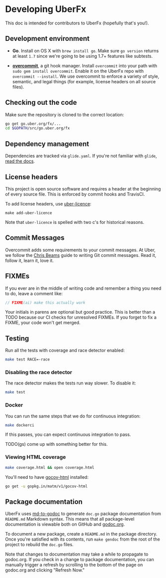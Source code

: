 # Developing UberFx

This doc is intended for contributors to UberFx (hopefully that's you!).

## Development environment

* **Go**. Install on OS X with `brew install go`. Make sure `go version` returns at
  least `1.7` since we're going to be using 1.7+ features like subtests.

* **[overcommit](https://github.com/brigade/overcommit)**, a git hook manager.
  Install `overcommit` into your path with `sudo gem install overcommit`.
  Enable it on the UberFx repo with `overcommit --install`.
  We use overcommit to enforce a variety of style, semantic, and legal things
  (for example, license headers on all source files).

## Checking out the code

Make sure the repository is cloned to the correct location:

```bash
go get go.uber.org/fx/...
cd $GOPATH/src/go.uber.org/fx
```

## Dependency management

Dependencies are tracked via `glide.yaml`. If you're not familiar with `glide`,
[read the docs](https://github.com/Masterminds/glide#usage).

## License headers

This project is open source software and requires a header at the beginning of
every source file. This is enforced by commit hooks and TravisCI.

To add license headers, use
[uber-licence](https://github.com/uber/uber-licence):

```lang=bash
make add-uber-licence
```
Note that `uber-licence` is spelled with two c's for historical reasons.

## Commit Messages

Overcommit adds some requirements to your commit messages. At Uber, we follow the
[Chris Beams](http://chris.beams.io/posts/git-commit/) guide to writing Git
commit messages. Read it, follow it, learn it, love it.

## FIXMEs

If you ever are in the middle of writing code and remember a thing you need to
do, leave a comment like:

```go
// FIXME(ai) make this actually work
```

Your initials in parens are optional but good practice. This is better
than a TODO because our CI checks for unresolved FIXMEs. If you forget to fix
a FIXME, your code won't get merged.

## Testing

Run all the tests with coverage and race detector enabled:

```bash
make test RACE=-race
```

### Disabling the race detector

The race detector makes the tests run way slower. To disable it:

```bash
make test
```

### Docker

You can run the same steps that we do for continuous integration:

```bash
make dockerci
```

If this passes, you can expect continuous integration to pass.

TODO(gs) come up with something better for this.

### Viewing HTML coverage

```bash
make coverage.html && open coverage.html
```

You'll need to have [gocov-html](https://github.com/matm/gocov-html) installed:

```bash
go get -u gopkg.in/matm/v1/gocov-html
```

## Package documentation

UberFx uses [md-to-godoc](https://github.com/sectioneight/md-to-godoc) to
generate `doc.go` package documentation from `README.md` Markdown syntax. This
means that all package-level documentation is viewable both on GitHub and
[godoc.org](https://godoc.org/go.uber.org/fx).

To document a new package, create a `README.md` in the package directory.
Once you're satisfied with its contents, run `make gendoc` from the root of the
project to rebuild the `doc.go` files.

Note that changes to documentation may take a while to propagate to godoc.org.
If you check in a change to package documentation, you can manually trigger a
refresh by scrolling to the bottom of the page on godoc.org and clicking
"Refresh Now."
